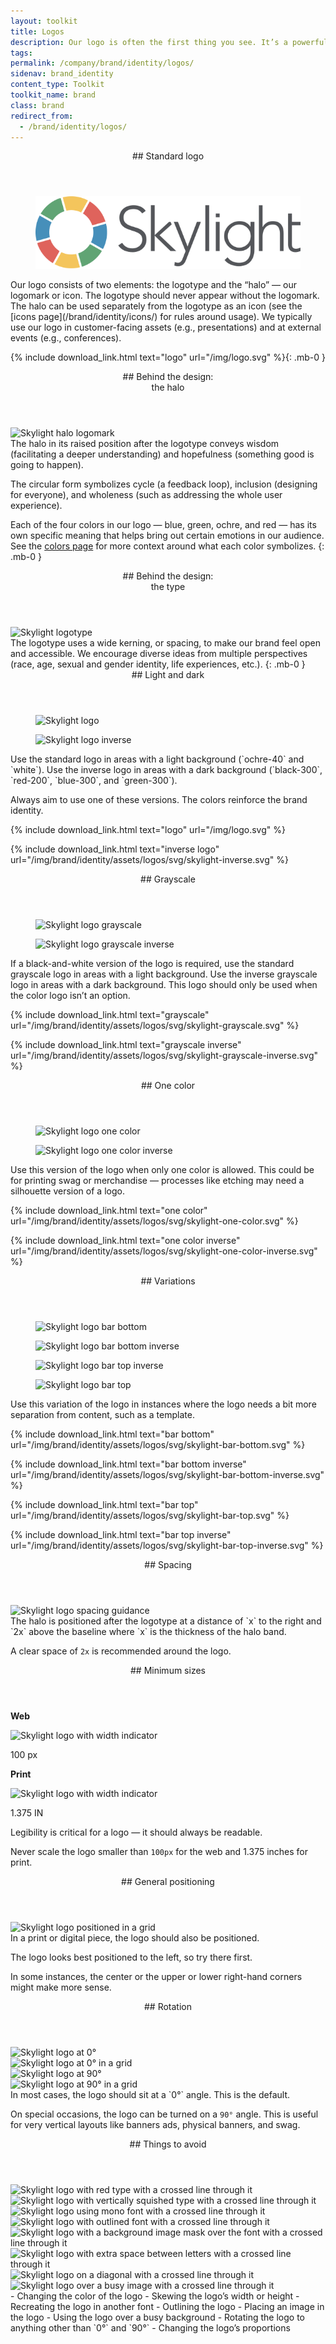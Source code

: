 ```yaml
---
layout: toolkit
title: Logos
description: Our logo is often the first thing you see. It’s a powerful tool for representing Skylight to our customers, partners, employees, and prospective hires. Here are some tips for using our logo correctly.
tags:
permalink: /company/brand/identity/logos/
sidenav: brand_identity
content_type: Toolkit
toolkit_name: brand
class: brand
redirect_from:
  - /brand/identity/logos/
---
```


<div class="brand__content-section grid">
  <header class="grid__heading" markdown="1">
## Standard logo
  </header>
  <figure class="grid__image section__img w-100">
    <img class="px-2 py-6 w-75" src="/img/logo.svg" alt="Skylight logo">
  </figure>
  <div class="grid__content" markdown="1">
Our logo consists of two elements: the logotype and the “halo” — our logomark or icon. The logotype should never appear without the logomark. The halo can be used separately from the logotype as an icon (see the [icons page](/brand/identity/icons/) for rules around usage). We typically use our logo in customer-facing assets (e.g., presentations) and at external events (e.g., conferences).

{% include download_link.html
  text="logo"
  url="/img/logo.svg"
%}{: .mb-0 }
  </div>
</div>

<div class="brand__content-section grid">
  <header class="grid__heading" markdown="1">
## Behind the design: <br>the halo
  </header>
  <div class="grid__image section__container d-flex w-100">
    <img class="w-75 py-4 py-md-6 mr-6" src="/img/brand/identity/logos/behind-the-design--halo.svg" alt="Skylight halo logomark">
  </div>
  <div class="grid__content" markdown="1">
The halo in its raised position after the logotype conveys wisdom (facilitating a deeper understanding) and hopefulness (something good is going to happen).

The circular form symbolizes cycle (a feedback loop), inclusion (designing for everyone), and wholeness (such as addressing the whole user experience).

Each of the four colors in our logo — blue, green, ochre, and red — has its own specific meaning that helps bring out certain emotions in our audience. See the [colors page](/brand/identity/colors/) for more context around what each color symbolizes.
{: .mb-0 }
  </div>
</div>

<div class="brand__content-section grid">
  <header class="grid__heading" markdown="1">
## Behind the design: <br>the type
  </header>
  <div class="grid__image section__container w-100 d-flex">
    <img class="w-100 border-rounded" src="/img/brand/identity/logos/behind-the-design--type.svg" alt="Skylight logotype">
  </div>
  <div class="grid__content" markdown="1">
The logotype uses a wide kerning, or spacing, to make our brand feel open and accessible. We encourage diverse ideas from multiple perspectives (race, age, sexual and gender identity, life experiences, etc.).
{: .mb-0 }
  </div>
</div>

<div class="brand__content-section grid">
  <header class="grid__heading" markdown="1">
## Light and dark
  </header>
  <div class="grid__image section__container">
    <figure class="section__img--no-border w-100">
      <img class="px-2 py-6 w-50" src="/img/brand/identity/assets/logos/svg/skylight-logo.svg" alt="Skylight logo">
    </figure>
    <figure class="section__img--no-border section__img--rounded-bottom w-100 bg-gray-darker">
      <img class="px-2 py-6 w-50" src="/img/brand/identity/assets/logos/svg/skylight-inverse.svg" alt="Skylight logo inverse">
    </figure>
  </div>
  <div class="grid__content" markdown="1">
Use the standard logo in areas with a light background (`ochre-40` and `white`). Use the inverse logo in areas with a dark background (`black-300`, `red-200`, `blue-300`, and `green-300`).

Always aim to use one of these versions. The colors reinforce the brand identity.

{% include download_link.html
  text="logo"
  url="/img/logo.svg"
%}

{% include download_link.html
  text="inverse logo"
  url="/img/brand/identity/assets/logos/svg/skylight-inverse.svg"
%}
  </div>
</div>

<div class="brand__content-section grid">
  <header class="grid__heading" markdown="1">
## Grayscale
  </header>
  <div class="grid__image section__container">
    <figure class="section__img--no-border no-border w-100">
      <img class="px-2 py-6 w-50" src="/img/brand/identity/assets/logos/svg/skylight-grayscale.svg" alt="Skylight logo grayscale">
    </figure>
    <figure class="section__img--no-border section__img--rounded-bottom no-border w-100 bg-gray-darker">
      <img class="px-2 py-6 w-50" src="/img/brand/identity/assets/logos/svg/skylight-grayscale-inverse.svg" alt="Skylight logo grayscale inverse">
    </figure>
  </div>
  <div class="grid__content" markdown="1">
If a black-and-white version of the logo is required, use the standard grayscale logo in areas with a light background. Use the inverse grayscale logo in areas with a dark background. This logo should only be used when the color logo isn’t an option.

{% include download_link.html
  text="grayscale"
  url="/img/brand/identity/assets/logos/svg/skylight-grayscale.svg"
%}

{% include download_link.html
  text="grayscale inverse"
  url="/img/brand/identity/assets/logos/svg/skylight-grayscale-inverse.svg"
%}
  </div>
</div>

<div class="brand__content-section grid">
  <header class="grid__heading" markdown="1">
## One color
  </header>
  <div class="grid__image">
    <figure class="section__img w-100">
      <img class="px-2 py-6 w-50" src="/img/brand/identity/assets/logos/svg/skylight-one-color.svg" alt="Skylight logo one color">
    </figure>
    <figure class="section__img w-100 bg-gray-darker">
      <img class="px-2 py-6 w-50" src="/img/brand/identity/assets/logos/svg/skylight-one-color-inverse.svg" alt="Skylight logo one color inverse">
    </figure>
  </div>
  <div class="grid__content" markdown="1">
Use this version of the logo when only one color is allowed. This could be for printing swag or merchandise — processes like etching may need a silhouette version of a logo.

{% include download_link.html
  text="one color"
  url="/img/brand/identity/assets/logos/svg/skylight-one-color.svg"
%}

{% include download_link.html
  text="one color inverse"
  url="/img/brand/identity/assets/logos/svg/skylight-one-color-inverse.svg"
%}
  </div>
</div>

<div class="brand__content-section grid">
  <header class="grid__heading" markdown="1">
## Variations
  </header>
  <div class="grid__image">
    <div class="section__container">
      <div class="d-flex align-items-center justify-content-center">
        <figure class="d-flex align-items-center justify-content-center w-100 mb-0">
          <img class="px-2 py-6 w-50" src="/img/brand/identity/assets/logos/svg/skylight-bar-bottom.svg" alt="Skylight logo bar bottom">
        </figure>
        <figure class="brand-variations__top-right d-flex align-items-center justify-content-center w-100 bg-gray-darker mb-0">
          <img class="px-2 py-6 w-50" src="/img/brand/identity/assets/logos/svg/skylight-bar-bottom-inverse.svg" alt="Skylight logo bar bottom inverse">
        </figure>
      </div>
      <div class="d-flex align-items-center justify-content-center">
        <figure class="brand-variations__bottom-left d-flex align-items-center justify-content-center w-100 bg-gray-darker mb-0">
          <img class="px-2 py-6 w-50" src="/img/brand/identity/assets/logos/svg/skylight-bar-top-inverse.svg" alt="Skylight logo bar top inverse">
        </figure>
        <figure class="d-flex align-items-center justify-content-center w-100 mb-0">
          <img class="px-2 py-6 w-50" src="/img/brand/identity/assets/logos/svg/skylight-bar-top.svg" alt="Skylight logo bar top">
        </figure>
      </div>
    </div>
  </div>
  <div class="grid__content" markdown="1">
Use this variation of the logo in instances where the logo needs a bit more separation from content, such as a template.

{% include download_link.html
  text="bar bottom"
  url="/img/brand/identity/assets/logos/svg/skylight-bar-bottom.svg"
%}

{% include download_link.html
  text="bar bottom inverse"
  url="/img/brand/identity/assets/logos/svg/skylight-bar-bottom-inverse.svg"
%}

{% include download_link.html
  text="bar top"
  url="/img/brand/identity/assets/logos/svg/skylight-bar-top.svg"
%}

{% include download_link.html
  text="bar top inverse"
  url="/img/brand/identity/assets/logos/svg/skylight-bar-top-inverse.svg"
%}
  </div>
</div>

<div class="brand__content-section grid">
  <header class="grid__heading" markdown="1">
## Spacing
  </header>
  <div class="grid__image section__img px-0 py-5 p-md-5">
    <img class="w-75" src="/img/brand/identity/logos/spacing.svg" alt="Skylight logo spacing guidance">
  </div>
  <div class="grid__content" markdown="1">
The halo is positioned after the logotype at a distance of `x` to the right and `2x` above the baseline where `x` is the thickness of the halo band.

A clear space of `2x` is recommended around the logo.
  </div>
</div>

<div class="brand__content-section grid">
  <header class="grid__heading" markdown="1">
## Minimum sizes
  </header>
  <div class="grid__image">
    <div class="section__img justify-content-evenly py-5">
      <div class="text-center">
        <p><b>Web</b></p>
        <img class="img--min-size" src="/img/brand/identity/logos/minimum-sizes.svg" alt="Skylight logo with width indicator">
        <p class="text-brand-info mt-2 font-2xs">100 px</p>
      </div>
      <div class="text-center">
        <p><b>Print</b></p>
        <img class="img--min-size" src="/img/brand/identity/logos/minimum-sizes.svg" alt="Skylight logo with width indicator">
        <p class="text-brand-info mt-2 font-2xs">1.375 IN</p>
      </div>
    </div>
  </div>
  <div class="grid__content" markdown="1">
Legibility is critical for a logo — it should always be readable.

Never scale the logo smaller than `100px` for the web and 1.375 inches for print.
  </div>
</div>

<div class="brand__content-section grid">
  <header class="grid__heading" markdown="1">
## General positioning
  </header>
  <div class="grid__image section__img p-5">
    <img class="" src="/img/brand/identity/logos/general-positioning.svg" alt="Skylight logo positioned in a grid">
  </div>
  <div class="grid__content" markdown="1">
In a print or digital piece, the logo should also be positioned.

The logo looks best positioned to the left, so try there first.

In some instances, the center or the upper or lower right-hand corners might make more sense.
  </div>
</div>

<div class="brand__content-section grid">
  <header class="grid__heading" markdown="1">
## Rotation
  </header>
  <div class="grid__image section__container p-5">
    <div class="row">
      <div class="col-md-6 d-flex align-items-center justify-content-center">
        <img src="/img/brand/identity/logos/positioning/top-left.svg" alt="Skylight logo at 0°">
      </div>
      <div class="col-md-6 text-center mt-5 mt-md-0">
        <img src="/img/brand/identity/logos/positioning/top-right.svg" alt="Skylight logo at 0° in a grid">
      </div>
    </div>
    <div class="row mt-md-5">
      <div class="col-md-6 text-center mt-5 mt-md-0">
        <img src="/img/brand/identity/logos/positioning/bottom-left.svg" alt="Skylight logo at 90°">
      </div>
      <div class="col-md-6 text-center mt-5 mt-md-0">
        <img src="/img/brand/identity/logos/positioning/bottom-right.svg" alt="Skylight logo at 90° in a grid">
      </div>
    </div>
  </div>
  <div class="grid__content" markdown="1">
In most cases, the logo should sit at a `0°` angle. This is the default.

On special occasions, the logo can be turned on a `90°` angle. This is useful for very vertical layouts like banners ads, physical banners, and swag.
  </div>
</div>

<div class="brand__content-section grid section__things-to-avoid">
  <header class="grid__heading" markdown="1">
## Things to avoid
  </header>
  <div class="grid__image section__img p-5">
    <div class="grid-col">
      <img src="/img/brand/identity/logos/things-to-avoid/red-type.svg" alt="Skylight logo with red type with a crossed line through it">
    </div>
    <div class="grid-col">
      <img src="/img/brand/identity/logos/things-to-avoid/squished-type.svg" alt="Skylight logo with vertically squished type with a crossed line through it">
    </div>
    <div class="grid-col">
      <img src="/img/brand/identity/logos/things-to-avoid/mono-type.svg" alt="Skylight logo using mono font with a crossed line through it">
    </div>
    <div class="grid-col">
      <img src="/img/brand/identity/logos/things-to-avoid/outline-type.svg" alt="Skylight logo with outlined font with a crossed line through it">
    </div>
    <div class="grid-col">
      <img src="/img/brand/identity/logos/things-to-avoid/image-type.svg" alt="Skylight logo with a background image mask over the font with a crossed line through it">
    </div>
    <div class="grid-col">
      <img src="/img/brand/identity/logos/things-to-avoid/spaced-type.svg" alt="Skylight logo with extra space between letters with a crossed line through it">
    </div>
    <div class="grid-col">
      <img src="/img/brand/identity/logos/things-to-avoid/diagonal.svg" alt="Skylight logo on a diagonal with a crossed line through it">
    </div>
    <div class="grid-col">
      <img src="/img/brand/identity/logos/things-to-avoid/bg-image.svg" alt="Skylight logo over a busy image with a crossed line through it">
    </div>
  </div>
  <div class="grid__content" markdown="1">
- Changing the color of the logo
- Skewing the logo’s width or height
- Recreating the logo in another font
- Outlining the logo
- Placing an image in the logo
- Using the logo over a busy background
- Rotating the logo to anything other than `0°` and `90°`
- Changing the logo’s proportions
</div>
</div>
